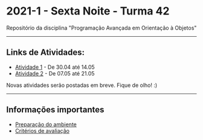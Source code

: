 # 2021-1 - Sexta Noite - Turma 42
Repositório da disciplina "Programação Avançada em Orientação à Objetos"

***


## Links de Atividades:

 - [Atividade 1](https://forms.gle/rdVnbWcAtWyrHrVJ9) - De 30.04 até 14.05
 - [Atividade 2](https://forms.gle/ueS6UreGNCdSUrkD8) - De 07.05 até 21.05



Novas atividades serão postadas em breve. Fique de olho! :) 



***

## Informações importantes

 - [Preparação do ambiente](https://github.com/traue/2021-1_sexta_noite/wiki/Prepara%C3%A7%C3%A3o-do-Ambiente-de-desenvolvimento)
 - [Critérios de avaliação](https://github.com/traue/2021-1_sexta_noite/wiki/Crit%C3%A9rios-de-avalia%C3%A7%C3%A3o)

